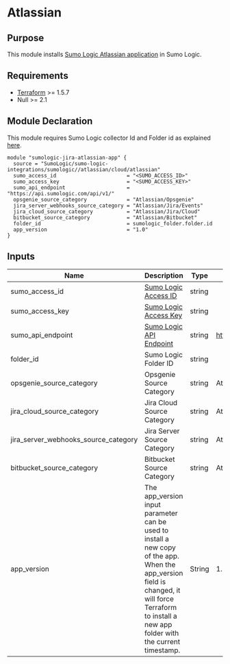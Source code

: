 # Atlassian

## Purpose

This module installs [Sumo Logic Atlassian application](https://help.sumologic.com/07Sumo-Logic-Apps/08App_Development/Atlassian) in Sumo Logic.

## Requirements

* [Terraform](https://www.terraform.io/downloads.html) >= 1.5.7
* Null >= 2.1

## Module Declaration

This module requires Sumo Logic collector Id and Folder id as explained [here](https://github.com/SumoLogic/terraform-sumologic-sumo-logic-integrations#prerequisites-for-using-modules).

```shell
module "sumologic-jira-atlassian-app" {
  source = "SumoLogic/sumo-logic-integrations/sumologic//atlassian/cloud/atlassian"
  sumo_access_id                       = "<SUMO_ACCESS_ID>"
  sumo_access_key                      = "<SUMO_ACCESS_KEY>"
  sumo_api_endpoint                    = "https://api.sumologic.com/api/v1/"
  opsgenie_source_category             = "Atlassian/Opsgenie"
  jira_server_webhooks_source_category = "Atlassian/Jira/Events"
  jira_cloud_source_category           = "Atlassian/Jira/Cloud"
  bitbucket_source_category            = "Atlassian/Bitbucket"
  folder_id                            = sumologic_folder.folder.id
  app_version                          = "1.0"
}
```

## Inputs

| Name | Description | Type | Default | Required |
|------|-------------|------|---------|:-----:|
|sumo_access_id|[Sumo Logic Access ID](https://help.sumologic.com/Manage/Security/Access-Keys)|string||yes
|sumo_access_key|[Sumo Logic Access Key](https://help.sumologic.com/Manage/Security/Access-Keys)|string||yes
|sumo_api_endpoint|[Sumo Logic API Endpoint](https://help.sumologic.com/APIs/General-API-Information/Sumo-Logic-Endpoints-and-Firewall-Security)|string|https://api.sumologic.com/api/v1/|yes
|folder_id|Sumo Logic Folder ID|string||yes
|opsgenie_source_category|Opsgenie Source Category|string|Atlassian/Opsgenie|yes
|jira_cloud_source_category|Jira Cloud Source Category|string|Atlassian/Jira/Cloud|yes
|jira_server_webhooks_source_category|Jira Server Source Category|string|Atlassian/Jira/Events|yes
|bitbucket_source_category|Bitbucket Source Category|string|Atlassian/Bitbucket|yes
|app_version|The app_version input parameter can be used to install a new copy of the app. When the app_version field is changed, it will force Terraform to install a new app folder with the current timestamp.|String|1.0|no
